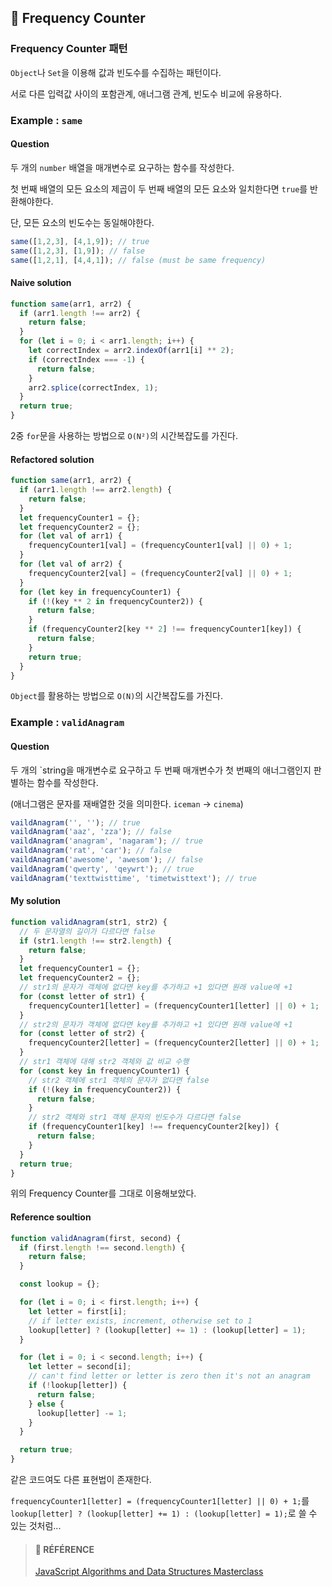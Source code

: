 ## 🍋 Frequency Counter

### Frequency Counter 패턴

`Object`나 `Set`을 이용해 값과 빈도수를 수집하는 패턴이다.

서로 다른 입력값 사이의 포함관계, 애너그램 관계, 빈도수 비교에 유용하다.

### Example : `same`

#### **Question**

두 개의 `number` 배열을 매개변수로 요구하는 함수를 작성한다.

첫 번째 배열의 모든 요소의 제곱이 두 번째 배열의 모든 요소와 일치한다면 `true`를 반환해야한다.

단, 모든 요소의 빈도수는 동일해야한다.

```js
same([1,2,3], [4,1,9]); // true
same([1,2,3], [1,9]); // false
same([1,2,1], [4,4,1]); // false (must be same frequency)
```

#### **Naive solution** 

```js
function same(arr1, arr2) {
  if (arr1.length !== arr2) {
    return false;
  }
  for (let i = 0; i < arr1.length; i++) {
    let correctIndex = arr2.indexOf(arr1[i] ** 2);
    if (correctIndex === -1) {
      return false;
    }
    arr2.splice(correctIndex, 1);
  }
  return true;
}
```

2중 `for`문을 사용하는 방법으로 `O(N²)`의 시간복잡도를 가진다.

#### **Refactored solution**

```js
function same(arr1, arr2) {
  if (arr1.length !== arr2.length) {
    return false;
  }
  let frequencyCounter1 = {};
  let frequencyCounter2 = {};
  for (let val of arr1) {
    frequencyCounter1[val] = (frequencyCounter1[val] || 0) + 1;
  }
  for (let val of arr2) {
    frequencyCounter2[val] = (frequencyCounter2[val] || 0) + 1;
  }
  for (let key in frequencyCounter1) {
    if (!(key ** 2 in frequencyCounter2)) {
      return false;
    }
    if (frequencyCounter2[key ** 2] !== frequencyCounter1[key]) {
      return false;
    }
    return true;
  }
}
```

`Object`를 활용하는 방법으로 `O(N)`의 시간복잡도를 가진다.

### Example : `validAnagram`

#### **Question**

두 개의 `string을 매개변수로 요구하고 두 번째 매개변수가 첫 번째의 애너그램인지 판별하는 함수를 작성한다.

(애너그램은 문자를 재배열한 것을 의미한다. `iceman` -> `cinema`) 

```js
vaildAnagram('', ''); // true
vaildAnagram('aaz', 'zza'); // false
vaildAnagram('anagram', 'nagaram'); // true
vaildAnagram('rat', 'car'); // false
vaildAnagram('awesome', 'awesom'); // false
vaildAnagram('qwerty', 'qeywrt'); // true
vaildAnagram('texttwisttime', 'timetwisttext'); // true
```

#### **My solution**

```js
function validAnagram(str1, str2) {
  // 두 문자열의 길이가 다르다면 false
  if (str1.length !== str2.length) {
    return false;
  }
  let frequencyCounter1 = {};
  let frequencyCounter2 = {};
  // str1의 문자가 객체에 없다면 key를 추가하고 +1 있다면 원래 value에 +1
  for (const letter of str1) {
    frequencyCounter1[letter] = (frequencyCounter1[letter] || 0) + 1;
  }
  // str2의 문자가 객체에 없다면 key를 추가하고 +1 있다면 원래 value에 +1
  for (const letter of str2) {
    frequencyCounter2[letter] = (frequencyCounter2[letter] || 0) + 1;
  }
  // str1 객체에 대해 str2 객체와 값 비교 수행
  for (const key in frequencyCounter1) {
    // str2 객체에 str1 객체의 문자가 없다면 false
    if (!(key in frequencyCounter2)) {
      return false;
    }
    // str2 객체와 str1 객체 문자의 빈도수가 다르다면 false
    if (frequencyCounter1[key] !== frequencyCounter2[key]) {
      return false;
    }
  }
  return true;
}
```

위의 Frequency Counter를 그대로 이용해보았다.

#### **Reference soultion**

```js
function validAnagram(first, second) {
  if (first.length !== second.length) {
    return false;
  }

  const lookup = {};

  for (let i = 0; i < first.length; i++) {
    let letter = first[i];
    // if letter exists, increment, otherwise set to 1
    lookup[letter] ? (lookup[letter] += 1) : (lookup[letter] = 1);
  }

  for (let i = 0; i < second.length; i++) {
    let letter = second[i];
    // can't find letter or letter is zero then it's not an anagram
    if (!lookup[letter]) {
      return false;
    } else {
      lookup[letter] -= 1;
    }
  }

  return true;
}
```

같은 코드여도 다른 표현법이 존재한다.

`frequencyCounter1[letter] = (frequencyCounter1[letter] || 0) + 1;`를 `lookup[letter] ? (lookup[letter] += 1) : (lookup[letter] = 1);`로 쓸 수 있는 것처럼...

> #### 🐰 RÉFÉRENCE
> 
> [JavaScript Algorithms and Data Structures Masterclass](https://www.udemy.com/course/js-algorithms-and-data-structures-masterclass/ "JavaScript Algorithms and Data Structures Masterclass")
